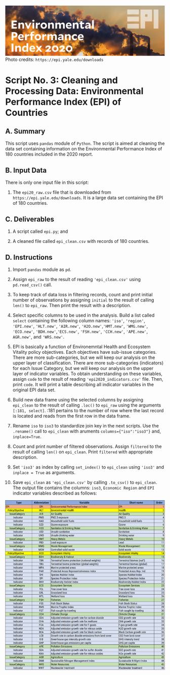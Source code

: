 ![EPI](https://github.com/jsacoba/pai789_finalproject/blob/main/aes-folder/EPI.PNG)
Photo credits: `https://epi.yale.edu/downloads`

# Script No. 3: Cleaning and Processing Data: Environmental Performance Index (EPI) of Countries

## A. Summary

This script uses `pandas` module of `Python`. The script is aimed at cleaning the data set containing information on the Environmental Performance Index of 180 countries included in the 2020 report.

## B. Input Data

There is only one input file in this script:

1. The `epi20_raw.csv` file that is downloaded from `https://epi.yale.edu/downloads`. It is a large data set containing the EPI of 180 countries.

## C. Deliverables

1. A script called `epi.py`; and

2. A cleaned file called `epi_clean.csv` with records of 180 countries.

## D. Instructions

1. Import `pandas` module as `pd`.

2. Assign `epi_raw` to the result of reading `'epi_clean.csv'` using  `pd.read_csv()` call.

3. To keep track of data loss in filtering records, count and print initial number of observations by assigning `initial` to the result of calling `len()` to `epi_raw`. Then print the result with a description.

4. Select specific columns to be used in the analysis. Build a list called  `select` containing  the following column names: `'iso'`, `'region'`, `'EPI.new'`, `'HLT.new'`, `'AIR.new'`, `'H2O.new'`,`'HMT.new'`, `'WMG.new'`, `'ECO.new'`, `'BDH.new'`,`'ECS.new'`, `'FSH.new'`, `'CCH.new'`, `'APE.new'`, `AGR.new'`, and `'WRS.new'`.

5. EPI is basically a function of Environemntal Health and Ecosystem Vitality policy objectives. Each objectives have sub-issue categories. There are more sub-categories, but we will keep our analysis on the upper layer of classification. There are more sub-categories (indicators) for each Issue Category, but we will keep our analysis on the upper layer of indicator variables. To obtain understanding on these variables, assign `code` to the result of reading `'epi2020_indicators.csv'` file. Then, print `code`. It will print a table describing all indicator variables in the original EPI data set.

6. Build new data frame using the selected columns by assigning `epi_clean` to the result of calling `.loc()` to `epi_raw` using the arguments `[:181, select]`. :181 pertains to the number of row where the last record is located and reads from the first row in the data frame.

7. Rename `iso` to `iso3` to standardize join key in the next scripts. Use the `.rename()` call to `epi_clean` with aruments `columns={"iso":"iso3"}` and, `inplace=True`.

8. Count and print number of filtered observations. Assign `filtered` to the result of calling `len()` on `epi_clean`. Print `filtered` with appropriate description.

9. Set `'iso3'` as index by calling `set_index()` to `epi_clean` using `'iso3'` and `inplace = True` as arguments.

10. Save `epi_clean` as `'epi_clean.csv'` by calling `.to_csv()` to `epi_clean`. The output file contains the columns: `iso3`, `Economic Region` and `EPI` indicator variables described as follows:

![EPI indicators](https://github.com/jsacoba/pai789_finalproject/blob/main/script3_epi_data/epi_indicators.png)